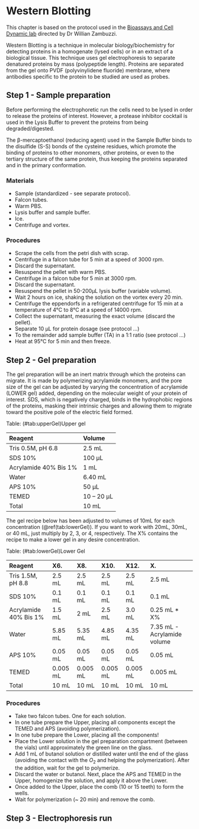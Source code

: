# Western Blotting

This chapter is based on the protocol used in the [Bioassays and Cell Dynamic lab](https://www.instagram.com/bioassaysandcelldynamic/) directed by Dr Willian Zambuzzi.

Western Blotting is a technique in molecular biology/biochemistry for detecting proteins in a homogenate (lysed cells) or in an extract of a biological tissue. This technique uses gel electrophoresis to separate denatured proteins by mass (polypeptide length). Proteins are separated from the gel onto PVDF (polyvinylidene fluoride) membrane, where antibodies specific to the protein to be studied are used as probes.

## Step 1 - Sample preparation

Before performing the electrophoretic run the cells need to be lysed in order to release the proteins of interest. However, a protease inhibitor cocktail is used in the Lysis Buffer to prevent the proteins from being degraded/digested.

The β-mercaptoethanol (reducing agent) used in the Sample Buffer binds to the disulfide (S-S) bonds of the cysteine residues, which promote the binding of proteins to other monomers, other proteins, or even to the tertiary structure of the same protein, thus keeping the proteins separated and in the primary conformation.

### Materials

- Sample (standardized - see separate protocol).
- Falcon tubes.
- Warm PBS.
- Lysis buffer and sample buffer.
- Ice.
- Centrifuge and vortex.

### Procedures

-  Scrape the cells from the petri dish with scrap.
-  Centrifuge in a falcon tube for 5 min at a speed of 3000 rpm.
-  Discard the supernatant.
-  Resuspend the pellet with warm PBS.
-  Centrifuge in a falcon tube for 5 min at 3000 rpm.
-  Discard the supernatant.
-  Resuspend the pellet in 50-200μL lysis buffer (variable volume).
-  Wait 2 hours on ice, shaking the solution on the vortex every 20 min.
-  Centrifuge the eppendorfs in a refrigerated centrifuge for 15 min at a temperature of 4°C to 8°C at a speed of 14000 rpm.
-  Collect the supernatant, measuring the exact volume (discard the pellet).
-  Separate 10 μL for protein dosage (see protocol ...)
-  To the remainder add sample buffer (TA) in a 1:1 ratio (see protocol ...)
-  Heat at 95°C for 5 min and then freeze.

## Step 2 - Gel preparation  

The gel preparation will be an inert matrix through which the proteins can migrate. It is made by polymerizing acrylamide monomers, and the pore size of the gel can be adjusted by varying the concentration of acrylamide (LOWER gel) added, depending on the molecular weight of your protein of interest. SDS, which is negatively charged, binds in the hydrophobic regions of the proteins, masking their intrinsic charges and allowing them to migrate toward the positive pole of the electric field formed.


Table: (\#tab:upperGel)Upper gel

|Reagent               |Volume     |
|:---------------------|:----------|
|Tris 0.5M, pH 6.8     |2.5 mL     |
|SDS 10%               |100 µL     |
|Acrylamide 40% Bis 1% |1 mL       |
|Water                 |6.40 mL    |
|APS 10%               |50 µL      |
|TEMED                 |10 – 20 µL |
|Total                 |10 mL      |

The gel recipe below has been adjusted to volumes of 10mL for each concentration (\@ref(tab:lowerGel)). If you want to work with 20mL, 30mL, or 40 mL, just multiply by 2, 3, or 4, respectively. The X% contains the recipe to make a lower gel in any desire concentration.  


Table: (\#tab:lowerGel)Lower Gel

|Reagent               |X6.      |X8.      |X10.     |X12.     |X.                          |
|:---------------------|:--------|:--------|:--------|:--------|:---------------------------|
|Tris 1.5M, pH 8.8     |2.5 mL   |2.5 mL   |2.5 mL   |2.5 mL   |2.5 mL                      |
|SDS 10%               |0.1 mL   |0.1 mL   |0.1 mL   |0.1 mL   |0.1 mL                      |
|Acrylamide 40% Bis 1% |1.5 mL   |2 mL     |2.5 mL   |3.0 mL   |0.25 mL * X%                |
|Water                 |5.85 mL  |5.35 mL  |4.85 mL  |4.35 mL  |7.35 mL - Acrylamide volume |
|APS 10%               |0.05 mL  |0.05 mL  |0.05 mL  |0.05 mL  |0.05 mL                     |
|TEMED                 |0.005 mL |0.005 mL |0.005 mL |0.005 mL |0.005 mL                    |
|Total                 |10 mL    |10 mL    |10 mL    |10 mL    |10 mL                       |

### Procedures

-  Take two falcon tubes. One for each solution.  
-  In one tube prepare the Upper, placing all components except the TEMED and APS (avoiding polymerization).  
-  In one tube prepare the Lower, placing all the components!  
-  Place the Lower solution in the gel preparation compartment (between the vials) until approximately the green line on the glass.  
-  Add 1 mL of butanol solution or distilled water until the end of the glass (avoiding the contact with the $O_2$ and helping the polymerization). After the addition, wait for the gel to polymerize.  
-  Discard the water or butanol. Next, place the APS and TEMED in the Upper, homogenize the solution, and apply it above the Lower.  
-  Once added to the Upper, place the comb (10 or 15 teeth) to form the wells.  
-  Wait for polymerization (~ 20 min) and remove the comb.  

## Step 3 - Electrophoresis run  

